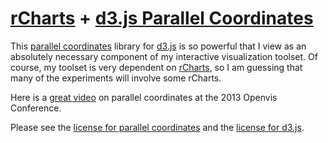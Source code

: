 [rCharts](http://rcharts.io/) + [d3.js Parallel Coordinates](http://syntagmatic.github.io/parallel-coordinates/)
=================

This [parallel coordinates](https://github.com/syntagmatic/parallel-coordinates) library for [d3.js](http://d3js.org)
is so powerful that I view as an absolutely necessary component of my interactive visualization toolset.  Of course,
my toolset is very dependent on [rCharts](http://rcharts.io), so I am guessing that many of the experiments will involve
some rCharts.


Here is a [great video](http://youtu.be/ypc7Ul9LkxA) on parallel coordinates at the 2013 Openvis Conference.



Please see the [license for parallel coordinates](https://github.com/syntagmatic/parallel-coordinates/blob/master/LICENSE) and the [license for d3.js](https://github.com/mbostock/d3/blob/master/LICENSE).
